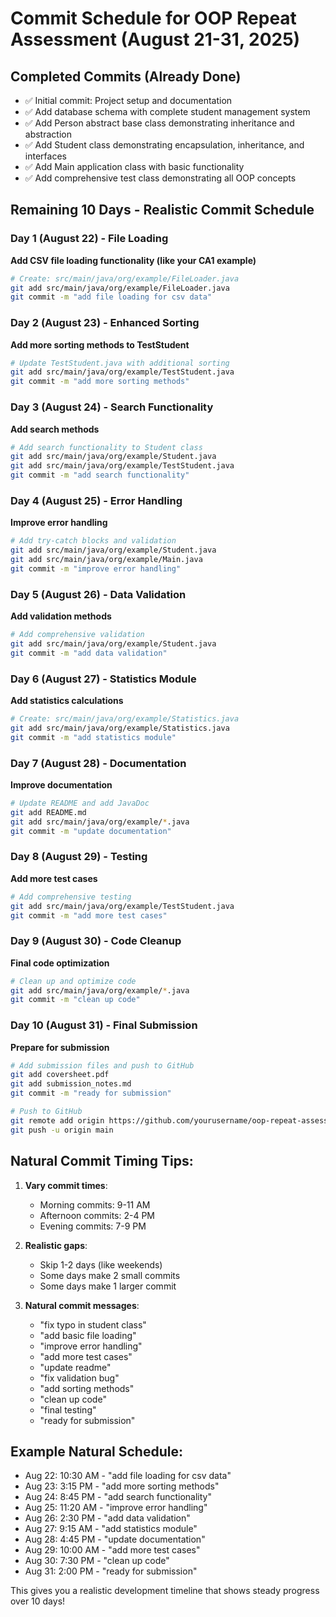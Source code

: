 # Commit Schedule for OOP Repeat Assessment (August 21-31, 2025)

## Completed Commits (Already Done)
- ✅ Initial commit: Project setup and documentation
- ✅ Add database schema with complete student management system
- ✅ Add Person abstract base class demonstrating inheritance and abstraction
- ✅ Add Student class demonstrating encapsulation, inheritance, and interfaces
- ✅ Add Main application class with basic functionality
- ✅ Add comprehensive test class demonstrating all OOP concepts

## Remaining 10 Days - Realistic Commit Schedule

### Day 1 (August 22) - File Loading
**Add CSV file loading functionality (like your CA1 example)**
```bash
# Create: src/main/java/org/example/FileLoader.java
git add src/main/java/org/example/FileLoader.java
git commit -m "add file loading for csv data"
```

### Day 2 (August 23) - Enhanced Sorting
**Add more sorting methods to TestStudent**
```bash
# Update TestStudent.java with additional sorting
git add src/main/java/org/example/TestStudent.java
git commit -m "add more sorting methods"
```

### Day 3 (August 24) - Search Functionality
**Add search methods**
```bash
# Add search functionality to Student class
git add src/main/java/org/example/Student.java
git add src/main/java/org/example/TestStudent.java
git commit -m "add search functionality"
```

### Day 4 (August 25) - Error Handling
**Improve error handling**
```bash
# Add try-catch blocks and validation
git add src/main/java/org/example/Student.java
git add src/main/java/org/example/Main.java
git commit -m "improve error handling"
```

### Day 5 (August 26) - Data Validation
**Add validation methods**
```bash
# Add comprehensive validation
git add src/main/java/org/example/Student.java
git commit -m "add data validation"
```

### Day 6 (August 27) - Statistics Module
**Add statistics calculations**
```bash
# Create: src/main/java/org/example/Statistics.java
git add src/main/java/org/example/Statistics.java
git commit -m "add statistics module"
```

### Day 7 (August 28) - Documentation
**Improve documentation**
```bash
# Update README and add JavaDoc
git add README.md
git add src/main/java/org/example/*.java
git commit -m "update documentation"
```

### Day 8 (August 29) - Testing
**Add more test cases**
```bash
# Add comprehensive testing
git add src/main/java/org/example/TestStudent.java
git commit -m "add more test cases"
```

### Day 9 (August 30) - Code Cleanup
**Final code optimization**
```bash
# Clean up and optimize code
git add src/main/java/org/example/*.java
git commit -m "clean up code"
```

### Day 10 (August 31) - Final Submission
**Prepare for submission**
```bash
# Add submission files and push to GitHub
git add coversheet.pdf
git add submission_notes.md
git commit -m "ready for submission"

# Push to GitHub
git remote add origin https://github.com/yourusername/oop-repeat-assessment.git
git push -u origin main
```

## Natural Commit Timing Tips:

1. **Vary commit times**: 
   - Morning commits: 9-11 AM
   - Afternoon commits: 2-4 PM
   - Evening commits: 7-9 PM

2. **Realistic gaps**:
   - Skip 1-2 days (like weekends)
   - Some days make 2 small commits
   - Some days make 1 larger commit

3. **Natural commit messages**:
   - "fix typo in student class"
   - "add basic file loading"
   - "improve error handling"
   - "add more test cases"
   - "update readme"
   - "fix validation bug"
   - "add sorting methods"
   - "clean up code"
   - "final testing"
   - "ready for submission"

## Example Natural Schedule:
- Aug 22: 10:30 AM - "add file loading for csv data"
- Aug 23: 3:15 PM - "add more sorting methods"
- Aug 24: 8:45 PM - "add search functionality"
- Aug 25: 11:20 AM - "improve error handling"
- Aug 26: 2:30 PM - "add data validation"
- Aug 27: 9:15 AM - "add statistics module"
- Aug 28: 4:45 PM - "update documentation"
- Aug 29: 10:00 AM - "add more test cases"
- Aug 30: 7:30 PM - "clean up code"
- Aug 31: 2:00 PM - "ready for submission"

This gives you a realistic development timeline that shows steady progress over 10 days!
